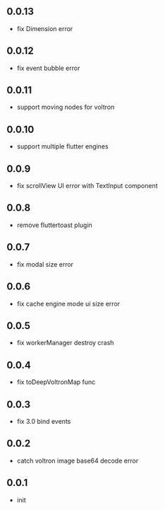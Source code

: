 ## 0.0.13

- fix Dimension error

## 0.0.12

- fix event bubble error

## 0.0.11

- support moving nodes for voltron

## 0.0.10

- support multiple flutter engines

## 0.0.9

- fix scrollView UI error with TextInput component

## 0.0.8

- remove fluttertoast plugin

## 0.0.7

- fix modal size error

## 0.0.6

- fix cache engine mode ui size error

## 0.0.5

- fix workerManager destroy crash

## 0.0.4

- fix toDeepVoltronMap func

## 0.0.3

- fix 3.0 bind events

## 0.0.2

- catch voltron image base64 decode error

## 0.0.1

- init
